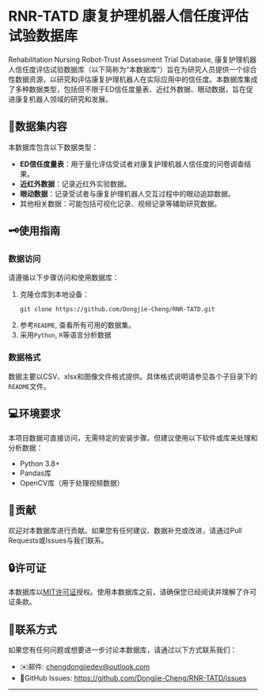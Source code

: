 # RNR-TATD 康复护理机器人信任度评估试验数据库

Rehabilitation Nursing Robot-Trust Assessment Trial Database, 康复护理机器人信任度评估试验数据库（以下简称为“本数据库”）旨在为研究人员提供一个综合性数据资源，以研究和评估康复护理机器人在实际应用中的信任度。本数据库集成了多种数据类型，包括但不限于ED信任度量表、近红外数据、眼动数据，旨在促进康复机器人领域的研究和发展。

## 🚩数据集内容

本数据库包含以下数据类型：

- **ED信任度量表**：用于量化评估受试者对康复护理机器人信任度的问卷调查结果。
- **近红外数据**：记录近红外实验数据。
- **眼动数据**：记录受试者与康复护理机器人交互过程中的眼动追踪数据。
- 其他相关数据：可能包括可视化记录、视频记录等辅助研究数据。

## 🗝️使用指南

### 数据访问

请遵循以下步骤访问和使用数据库：

1. 克隆仓库到本地设备：
    ```
    git clone https://github.com/Dongjie-Cheng/RNR-TATD.git
    ```
2. 参考`README`, 查看所有可用的数据集。
3. 采用`Python`, `R`等语言分析数据

### 数据格式

数据主要以CSV、xlsx和图像文件格式提供。具体格式说明请参见各个子目录下的`README`文件。

## 💻环境要求

本项目数据可直接访问，无需特定的安装步骤。但建议使用以下软件或库来处理和分析数据：

- Python 3.8+
- Pandas库
- OpenCV库（用于处理视频数据）

## 🧡贡献

欢迎对本数据库进行贡献。如果您有任何建议、数据补充或改进，请通过Pull Requests或Issues与我们联系。

## 🔒许可证

本数据库以[MIT许可证](LICENSE)授权。使用本数据库之前，请确保您已经阅读并理解了许可证条款。

## 🤗联系方式

如果您有任何问题或想要进一步讨论本数据库，请通过以下方式联系我们：

- ✉️邮件: chengdongjiedev@outlook.com
- 🔗GitHub Issues: https://github.com/Dongjie-Cheng/RNR-TATD/issues

---
